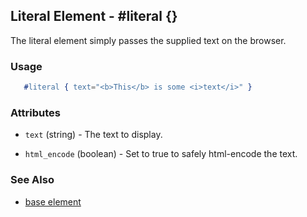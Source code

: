 

## Literal Element - #literal {}
  
  The literal element simply passes the supplied text on the browser.

### Usage

```erlang
   #literal { text="<b>This</b> is some <i>text</i>" }

```

### Attributes

   * `text` (string) - The text to display.

   * `html_encode` (boolean) - Set to true to safely html-encode the text.

### See Also

 *  [base element](./element_base.md)

 
